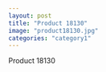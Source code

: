 ```yaml
---
layout: post
title: "Product 18130"
image: "product18130.jpg"
categories: "category1"
---
```

Product 18130
